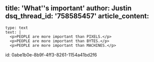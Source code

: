 title: 'What''s important'
author: Justin
dsq_thread_id: '758585457'
article_content:
  -
    type: text
    text: |
      <p>PEOPLE are more important than PIXELS.</p>
      <p>PEOPLE are more important than BYTES.</p>
      <p>PEOPLE are more important than MACHINES.</p>
      
id: 0abe1b0e-8b9f-4ff3-8261-1154a41bd2f6
